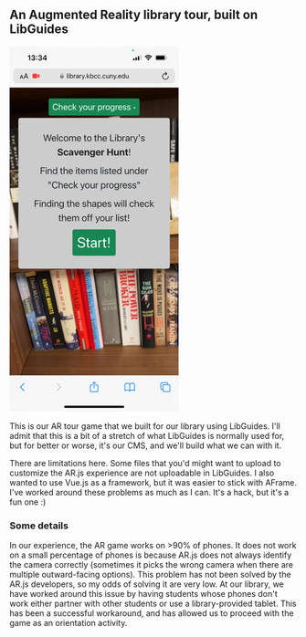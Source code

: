 ## An Augmented Reality library tour, built on LibGuides ##

![Screenshot of the application](img/screenshot.png?raw=True)

This is our AR tour game that we built for our library using LibGuides. I'll admit that this is a bit of a stretch of what LibGuides is normally used for, but for better or worse, it's our CMS, and we'll build what we can with it.

There are limitations here. Some files that you'd might want to upload to customize the AR.js experience are not uploadable in LibGuides. I also wanted to use Vue.js as a framework, but it was easier to stick with AFrame. I've worked around these problems as much as I can. It's a hack, but it's a fun one :)

### Some details

In our experience, the AR game works on >90% of phones. It does not work on a small percentage of phones is because AR.js does not always identify the camera correctly (sometimes it picks the wrong camera when there are multiple outward-facing options). This problem has not been solved by the AR.js developers, so my odds of solving it are very low. At our library, we have worked around this issue by having students whose phones don't work either partner with other students or use a library-provided tablet. This has been a successful workaround, and has allowed us to proceed with the game as an orientation activity.
